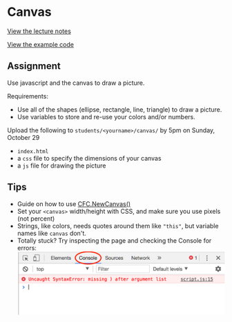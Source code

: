 # Canvas

[View the lecture notes](/lectures/week4)

[View the example code](/homework/canvas/example)

## Assignment

Use javascript and the canvas to draw a picture.

Requirements:
- Use all of the shapes (ellipse, rectangle, line, triangle) to draw a picture.
- Use variables to store and re-use your colors and/or numbers.

Upload the following to `students/<yourname>/canvas/` by 5pm on Sunday, October 29
- `index.html`
- a `css` file to specify the dimensions of your canvas
- a `js` file for drawing the picture

## Tips
- Guide on how to use [CFC.NewCanvas()](canvas.md)
- Set your `<canvas>` width/height with CSS, and make sure you use pixels (not percent)
- Strings, like colors, needs quotes around them like `"this"`, but variable names like `canvas` don't.
- Totally stuck? Try inspecting the page and checking the Console for errors:
![](console.png)
